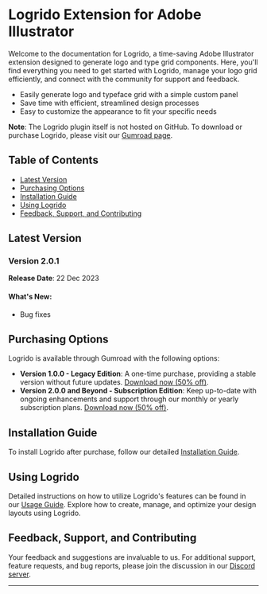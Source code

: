 # Logrido Extension for Adobe Illustrator

Welcome to the documentation for Logrido, a time-saving Adobe Illustrator extension designed to generate logo and type grid components. Here, you'll find everything you need to get started with Logrido, manage your logo grid efficiently, and connect with the community for support and feedback.

- Easily generate logo  and typeface grid with a simple custom panel
- Save time with efficient, streamlined design processes
- Easy to customize the appearance to fit your specific needs

**Note**: The Logrido plugin itself is not hosted on GitHub. To download or purchase Logrido, please visit our [Gumroad page](https://valuphic.gumroad.com/).

## Table of Contents
- [Latest Version](#latest-version)
- [Purchasing Options](#purchasing-options)
- [Installation Guide](#installation-guide)
- [Using Logrido](#using-logrido)
- [Feedback, Support, and Contributing](#feedback-support-and-contributing)


## Latest Version

### Version 2.0.1
**Release Date**: 22 Dec 2023
#### What's New:
- Bug fixes

## Purchasing Options
Logrido is available through Gumroad with the following options:
- **Version 1.0.0 - Legacy Edition**: A one-time purchase, providing a stable version without future updates. [Download now (50% off)](https://valuphic.gumroad.com/l/logrido-logogrid/LOGRIDO50).
- **Version 2.0.0 and Beyond - Subscription Edition**: Keep up-to-date with ongoing enhancements and support through our monthly or yearly subscription plans. [Download now (50% off)](https://valuphic.gumroad.com/l/logrido/LOGRIDO50).
## Installation Guide
To install Logrido after purchase, follow our detailed [Installation Guide](#link-to-installation-guide). 

## Using Logrido
Detailed instructions on how to utilize Logrido's features can be found in our [Usage Guide](#link-to-usage-guide). Explore how to create, manage, and optimize your design layouts using Logrido.

## Feedback, Support, and Contributing
Your feedback and suggestions are invaluable to us. For additional support, feature requests, and bug reports, please join the discussion in our [Discord server](https://discord.gg/DjJ4dF4V).

---

